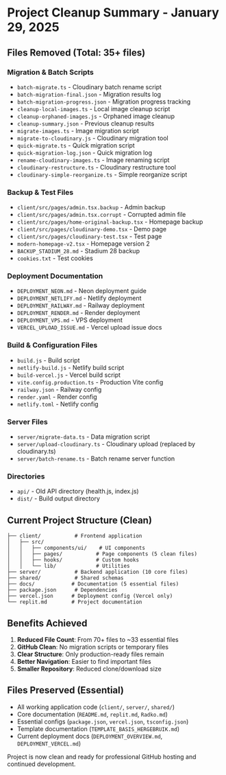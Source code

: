 # Project Cleanup Summary - January 29, 2025

## Files Removed (Total: 35+ files)

### Migration & Batch Scripts
- `batch-migrate.ts` - Cloudinary batch rename script
- `batch-migration-final.json` - Migration results log
- `batch-migration-progress.json` - Migration progress tracking
- `cleanup-local-images.ts` - Local image cleanup script
- `cleanup-orphaned-images.js` - Orphaned image cleanup
- `cleanup-summary.json` - Previous cleanup results
- `migrate-images.ts` - Image migration script
- `migrate-to-cloudinary.js` - Cloudinary migration tool
- `quick-migrate.ts` - Quick migration script
- `quick-migration-log.json` - Quick migration log
- `rename-cloudinary-images.ts` - Image renaming script
- `cloudinary-restructure.ts` - Cloudinary restructure tool
- `cloudinary-simple-reorganize.ts` - Simple reorganize script

### Backup & Test Files
- `client/src/pages/admin.tsx.backup` - Admin backup
- `client/src/pages/admin.tsx.corrupt` - Corrupted admin file
- `client/src/pages/home-original-backup.tsx` - Homepage backup
- `client/src/pages/cloudinary-demo.tsx` - Demo page
- `client/src/pages/cloudinary-test.tsx` - Test page
- `modern-homepage-v2.tsx` - Homepage version 2
- `BACKUP_STADIUM_28.md` - Stadium 28 backup
- `cookies.txt` - Test cookies

### Deployment Documentation
- `DEPLOYMENT_NEON.md` - Neon deployment guide
- `DEPLOYMENT_NETLIFY.md` - Netlify deployment
- `DEPLOYMENT_RAILWAY.md` - Railway deployment
- `DEPLOYMENT_RENDER.md` - Render deployment
- `DEPLOYMENT_VPS.md` - VPS deployment
- `VERCEL_UPLOAD_ISSUE.md` - Vercel upload issue docs

### Build & Configuration Files
- `build.js` - Build script
- `netlify-build.js` - Netlify build script
- `build-vercel.js` - Vercel build script
- `vite.config.production.ts` - Production Vite config
- `railway.json` - Railway config
- `render.yaml` - Render config
- `netlify.toml` - Netlify config

### Server Files
- `server/migrate-data.ts` - Data migration script
- `server/upload-cloudinary.ts` - Cloudinary upload (replaced by cloudinary.ts)
- `server/batch-rename.ts` - Batch rename server function

### Directories
- `api/` - Old API directory (health.js, index.js)
- `dist/` - Build output directory

## Current Project Structure (Clean)

```
├── client/           # Frontend application
│   ├── src/
│   │   ├── components/ui/    # UI components
│   │   ├── pages/           # Page components (5 clean files)
│   │   ├── hooks/           # Custom hooks
│   │   └── lib/             # Utilities
├── server/           # Backend application (10 core files)
├── shared/           # Shared schemas
├── docs/            # Documentation (5 essential files)
├── package.json      # Dependencies
├── vercel.json      # Deployment config (Vercel only)
└── replit.md        # Project documentation
```

## Benefits Achieved

1. **Reduced File Count**: From 70+ files to ~33 essential files
2. **GitHub Clean**: No migration scripts or temporary files
3. **Clear Structure**: Only production-ready files remain
4. **Better Navigation**: Easier to find important files
5. **Smaller Repository**: Reduced clone/download size

## Files Preserved (Essential)

- All working application code (`client/`, `server/`, `shared/`)
- Core documentation (`README.md`, `replit.md`, `Radko.md`)
- Essential configs (`package.json`, `vercel.json`, `tsconfig.json`)
- Template documentation (`TEMPLATE_BASIS_HERGEBRUIK.md`)
- Current deployment docs (`DEPLOYMENT_OVERVIEW.md`, `DEPLOYMENT_VERCEL.md`)

Project is now clean and ready for professional GitHub hosting and continued development.